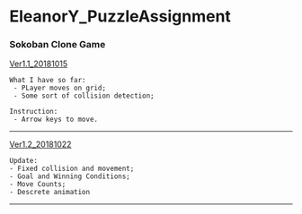 # EleanorY_PuzzleAssignment
### Sokoban Clone Game
[Ver1.1_20181015](https://jiaxi-yang.itch.io/sokoban-11)

    What I have so far: 
     - PLayer moves on grid;
     - Some sort of collision detection;

    Instruction:
     - Arrow keys to move.

---

[Ver1.2_20181022](https://jiaxi-yang.itch.io/sokoban-ver12)

    Update:
    - Fixed collision and movement;
    - Goal and Winning Conditions;
    - Move Counts;
    - Descrete animation

---
